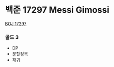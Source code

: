 # 백준 17297 Messi Gimossi

[BOJ 17297](https://www.acmicpc.net/problem/17297)

### 골드 3

- DP
- 분할정복
- 재귀
